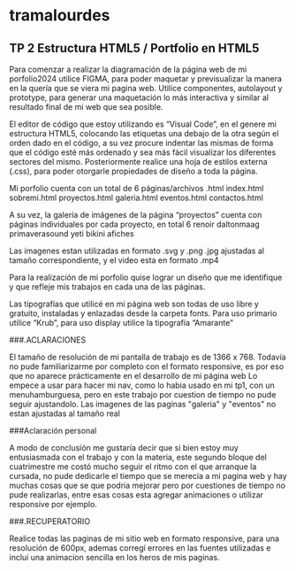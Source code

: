 # tramalourdes
## TP 2 Estructura HTML5 / Portfolio en HTML5

Para comenzar a realizar la diagramación de la página web de mi porfolio2024 utilice FIGMA, para poder maquetar y previsualizar la manera en la quería que se viera mi pagina web. Utilice componentes, autolayout y prototype, para generar una maquetación lo más interactiva y similar al resultado final de mi web que sea posible. 

El editor de código que estoy utilizando es “Visual Code”, en el genere mi estructura HTML5, colocando las etiquetas una debajo de la otra según el orden dado en el código, a su vez procure indentar las mismas de forma que el código esté más ordenado y sea más fácil visualizar los diferentes sectores del mismo. Posteriormente realice una hoja de estilos externa (.css), para poder otorgarle propiedades de diseño a toda la página.

Mi porfolio cuenta con un total de 6 páginas/archivos .html
index.html
sobremi.html
proyectos.html
galeria.html
eventos.html
contactos.html

A su vez, la galería de imágenes de la página “proyectos” cuenta con páginas individuales por cada proyecto, en total 6
renoir
daltonmaag
primaverasound
yeti
bikini
afiches

Las imagenes estan utilizadas en formato .svg y .png .jpg ajustadas al tamaño correspondiente, y el video esta en formato .mp4

Para la realización de mi porfolio quise lograr un diseño que me identifique y que refleje mis trabajos en cada una de las páginas. 

Las tipografías que utilicé en mi página web son todas de uso libre y gratuito, instaladas y enlazadas desde la carpeta fonts. Para uso primario utilice “Krub”, para uso display utilice la tipografía “Amarante” 

###.ACLARACIONES

El tamaño de resolución de mi pantalla de trabajo es de 1366 x 768. 
Todavía no pude familiarizarme por completo con el formato responsive, es por eso que no aparece prácticamente en el desarrollo de mi página web
Lo empece a usar para hacer mi nav, como lo habia usado en mi tp1, con un menuhamburguesa, pero en este trabajo por cuestion de tiempo no pude seguir ajustandolo. 
Las imagenes de las paginas "galeria" y "eventos" no estan ajustadas al tamaño real

###Aclaración personal

A modo de conclusión me gustaría decir que si bien estoy muy entusiasmada con el trabajo y con la materia, este segundo bloque del cuatrimestre me costó mucho seguir el ritmo con el que arranque la cursada, no pude dedicarle el tiempo que se merecía a mi pagina web y hay muchas cosas que se que podria mejorar pero por cuestiones de tiempo no pude realizarlas, entre esas cosas esta agregar animaciones o utilizar responsive por ejemplo. 

###.RECUPERATORIO 

Realice todas las paginas de mi sitio web en formato responsive, para una resolución de 600px, ademas corregí errores en las fuentes utilizadas e incluí una animacion sencilla en los heros de mis paginas.

